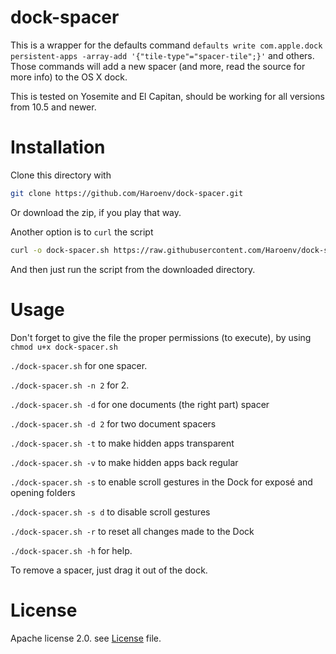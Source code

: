 # dock-spacer
This is a wrapper for the defaults command
`defaults write com.apple.dock persistent-apps -array-add '{"tile-type"="spacer-tile";}'` and others.
Those commands will add a new spacer (and more, read the source for more info) to the OS X dock.

This is tested on Yosemite and El Capitan, should be working for all versions from 10.5 and newer.

# Installation

Clone this directory with

```sh
git clone https://github.com/Haroenv/dock-spacer.git
```

Or download the zip, if you play that way.

Another option is to `curl` the script

```sh
curl -o dock-spacer.sh https://raw.githubusercontent.com/Haroenv/dock-spacer/master/dock-spacer.sh
```

And then just run the script from the downloaded directory.

# Usage

Don't forget to give the file the proper permissions (to execute), by using `chmod u+x dock-spacer.sh`

`./dock-spacer.sh` for one spacer.

`./dock-spacer.sh -n 2` for 2.

`./dock-spacer.sh -d` for one documents (the right part) spacer

`./dock-spacer.sh -d 2` for two document spacers

`./dock-spacer.sh -t` to make hidden apps transparent

`./dock-spacer.sh -v` to make hidden apps back regular

`./dock-spacer.sh -s` to enable scroll gestures in the Dock for exposé and opening folders

`./dock-spacer.sh -s d` to disable scroll gestures

`./dock-spacer.sh -r` to reset all changes made to the Dock

`./dock-spacer.sh -h` for help.

To remove a spacer, just drag it out of the dock.

# License

Apache license 2.0. see [License](LICENSE) file.
